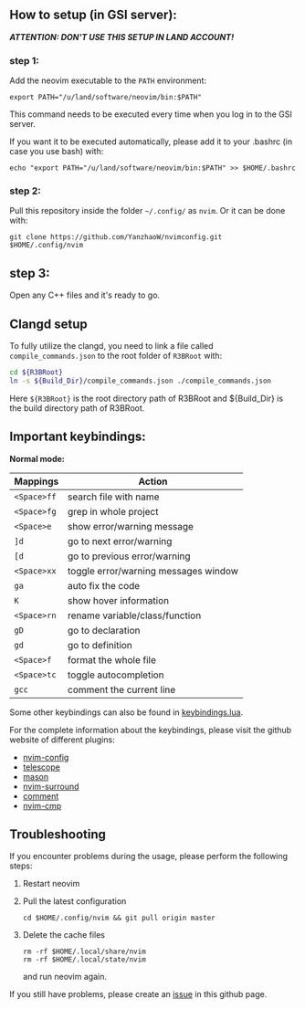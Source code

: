 ## How to setup (in GSI server):
**_ATTENTION: DON'T USE THIS SETUP IN LAND ACCOUNT!_**
### step 1:
Add the neovim executable to the `PATH` environment:
```shell
export PATH="/u/land/software/neovim/bin:$PATH"
```
This command needs to be executed every time when you log in to the GSI server.

If you want it to be executed automatically, please add it to your .bashrc (in case you use bash) with:
```shell
echo "export PATH="/u/land/software/neovim/bin:$PATH" >> $HOME/.bashrc
```

### step 2:
Pull this repository inside the folder `~/.config/` as `nvim`. Or it can be done with:
```shell
git clone https://github.com/YanzhaoW/nvimconfig.git $HOME/.config/nvim
```

## step 3:
Open any C++ files and it's ready to go.

## Clangd setup

To fully utilize the clangd, you need to link a file called `compile_commands.json` to the root folder of `R3BRoot` with:
```sh
cd ${R3BRoot}
ln -s ${Build_Dir}/compile_commands.json ./compile_commands.json
```
Here `${R3BRoot}` is the root directory path of R3BRoot and ${Build_Dir} is the build directory path of R3BRoot.

## Important keybindings:

**Normal mode:**

|   Mappings            |       Action                              |
|-----------------------|-------------------------------------------|
|   `<Space>ff`         |search file with name                      |                      
|   `<Space>fg`         |grep in whole project                      |
|   `<Space>e`          |show error/warning message                 |
|   `]d`                |go to next error/warning                   |
|   `[d`                |go to previous error/warning               |
|   `<Space>xx`         |toggle error/warning messages window       |
|   `ga`                |auto fix the code                          |
|   `K`                 |show hover information                     |
|   `<Space>rn`         |rename variable/class/function             |
|   `gD`                |go to declaration                          |
|   `gd`                |go to definition                           |
|   `<Space>f`          |format the whole file                      |
|   `<Space>tc`         |toggle autocompletion                      |
|   `gcc`               |comment the current line                   |

Some other keybindings can also be found in [keybindings.lua](lua/keybindings.lua).

For the complete information about the keybindings, please visit the github website of different plugins:

- [nvim-config](https://github.com/neovim/nvim-lspconfig)
- [telescope](https://github.com/nvim-telescope/telescope.nvim)
- [mason](https://github.com/williamboman/mason.nvim)
- [nvim-surround](https://github.com/kylechui/nvim-surround)
- [comment](https://github.com/numToStr/Comment.nvim)
- [nvim-cmp](https://github.com/hrsh7th/nvim-cmp)


## Troubleshooting
If you encounter problems during the usage, please perform the following steps:

1. Restart neovim

2. Pull the latest configuration
    ```shell
    cd $HOME/.config/nvim && git pull origin master
    ```
3. Delete the cache files
    ```shell
    rm -rf $HOME/.local/share/nvim
    rm -rf $HOME/.local/state/nvim
    ```
    and run neovim again.

If you still have problems, please create an [issue](https://github.com/YanzhaoW/nvimconfig/issues) in this github page.
